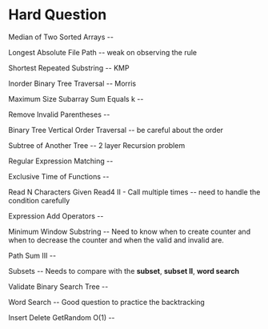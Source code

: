 # Hard Question

Median of Two Sorted Arrays --

Longest Absolute File Path -- weak on observing the rule

Shortest Repeated Substring -- KMP

Inorder Binary Tree Traversal -- Morris

Maximum Size Subarray Sum Equals k --

Remove Invalid Parentheses --

Binary Tree Vertical Order Traversal -- be careful about the order

Subtree of Another Tree -- 2 layer Recursion problem

Regular Expression Matching --

Exclusive Time of Functions --

Read N Characters Given Read4 II - Call multiple times -- need to handle the condition carefully

Expression Add Operators --

Minimum Window Substring -- Need to know when to create counter and when to decrease the counter and when the valid and invalid are.

Path Sum III --

Subsets -- Needs to compare with the **subset**,  **subset II**, **word search**

Validate Binary Search Tree --

Word Search -- Good question to practice the backtracking

Insert Delete GetRandom O\(1\) -- 



